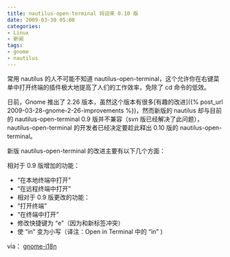 ```yaml
---
title: nautilus-open-terminal 将迎来 0.10 版
date: 2009-03-30 05:08
categories:
- Linux
- 新闻
tags:
- gnome
- nautilus
---
```


常用 nautilus 的人不可能不知道
nautilus-open-terminal，这个允许你在右键菜单中打开终端的插件极大地提高了人们的工作效率，免除了
cd 命令的低效。

日前，Gnome 推出了 2.26 版本，虽然这个版本有很多[有趣的改进]({% post_url 2009-03-28-gnome-2-26-improvements %})，然而新版的 nautilus 却与目前的 nautilus-open-terminal 0.9
版并不兼容（svn 版已经解决了此问题），nautilus-open-terminal
的开发者已经决定要趁此释出 0.10 版的 nautilus-open-terminal。

新版 nautilus-open-terminal 的改进主要有以下几个方面：

相对于 0.9 版增加的功能：

-   “在本地终端中打开”
-   “在远程终端中打开”
-   相对于 0.9 版更改的功能：
-   “打开终端”
-   “在终端中打开”
-   修改快捷键为 “e”（因为和新标签冲突）
-   使 “in” 变为小写（译注：Open in Terminal 中的 “in” )

via：
[gnome-i18n](http://www.mail-archive.com/gnome-i18n@gnome.org/msg12414.html)

